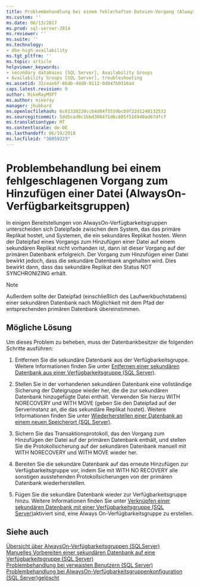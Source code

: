 ```yaml
---
title: Problembehandlung bei einem fehlerhaften Dateien-Vorgang (AlwaysOn-Verfügbarkeitsgruppen) | Microsoft Docs
ms.custom: ''
ms.date: 06/13/2017
ms.prod: sql-server-2014
ms.reviewer: ''
ms.suite: ''
ms.technology:
- dbe-high-availability
ms.tgt_pltfrm: ''
ms.topic: article
helpviewer_keywords:
- secondary databases [SQL Server], Availability Groups
- Availability Groups [SQL Server], troubleshooting
ms.assetid: 31ceaebf-864b-4dd0-9112-0d047b0316ad
caps.latest.revision: 9
author: MikeRayMSFT
ms.author: mikeray
manager: jhubbard
ms.openlocfilehash: 6c01338220cc64d04f5559bcb9f22d1248132532
ms.sourcegitcommit: 5dd5cad0c1bbd308471d6c885f516948ad67dfcf
ms.translationtype: MT
ms.contentlocale: de-DE
ms.lasthandoff: 06/19/2018
ms.locfileid: "36059223"
---
```

# <a name="troubleshoot-a-failed-add-file-operation-alwayson-availability-groups"></a>Problembehandlung bei einem fehlgeschlagenen Vorgang zum Hinzufügen einer Datei (AlwaysOn-Verfügbarkeitsgruppen)
  In einigen Bereitstellungen von AlwaysOn-Verfügbarkeitsgruppen unterscheiden sich Dateipfade zwischen dem System, das das primäre Replikat hostet, und Systemen, die ein sekundäres Replikat hosten. Wenn der Dateipfad eines Vorgangs zum Hinzufügen einer Datei auf einem sekundären Replikat nicht vorhanden ist, dann ist dieser Vorgang auf der primären Datenbank erfolgreich. Der Vorgang zum Hinzufügen einer Datei bewirkt jedoch, dass die sekundäre Datenbank angehalten wird. Dies bewirkt dann, dass das sekundäre Replikat den Status NOT SYNCHRONIZING erhält.  
  
> [!NOTE]  
>  Außerdem sollte der Dateipfad (einschließlich des Laufwerkbuchstabens) einer sekundären Datenbank nach Möglichkeit mit dem Pfad der entsprechenden primären Datenbank übereinstimmen.  
  
## <a name="problem-resolution"></a>Mögliche Lösung  
 Um dieses Problem zu beheben, muss der Datenbankbesitzer die folgenden Schritte ausführen:  
  
1.  Entfernen Sie die sekundäre Datenbank aus der Verfügbarkeitsgruppe. Weitere Informationen finden Sie unter [Entfernen einer sekundären Datenbank aus einer Verfügbarkeitsgruppe &#40;SQL Server&#41;](remove-a-secondary-database-from-an-availability-group-sql-server.md).  
  
2.  Stellen Sie in der vorhandenen sekundären Datenbank eine vollständige Sicherung der Dateigruppe wieder her, die die zur sekundären Datenbank hinzugefügte Datei enthält. Verwenden Sie hierzu WITH NORECOVERY und WITH MOVE (geben Sie den Dateipfad auf der Serverinstanz an, die das sekundäre Replikat hostet). Weitere Informationen finden Sie unter [Wiederherstellen einer Datenbank an einem neuen Speicherort &#40;SQL Server&#41;](../../../relational-databases/backup-restore/restore-a-database-to-a-new-location-sql-server.md).  
  
3.  Sichern Sie das Transaktionsprotokoll, das den Vorgang zum Hinzufügen der Datei auf der primären Datenbank enthält, und stellen Sie die Protokollsicherung auf der sekundären Datenbank manuell mit WITH NORECOVERY und WITH MOVE wieder her.  
  
4.  Bereiten Sie die sekundäre Datenbank auf das erneute Hinzufügen zur Verfügbarkeitsgruppe vor, indem Sie mit WITH NO RECOVERY alle sonstigen ausstehenden Protokollsicherungen von der primären Datenbank wiederherstellen.  
  
5.  Fügen Sie die sekundäre Datenbank wieder zur Verfügbarkeitsgruppe hinzu. Weitere Informationen finden Sie unter [Verknüpfen einer sekundären Datenbank mit einer Verfügbarkeitsgruppe &#40;SQL Server&#41;](join-a-secondary-database-to-an-availability-group-sql-server.md)aktiviert sind, eine Always On-Verfügbarkeitsgruppe zu erstellen.  
  
## <a name="see-also"></a>Siehe auch  
 [Übersicht über AlwaysOn-Verfügbarkeitsgruppen &#40;SQLServer&#41;](overview-of-always-on-availability-groups-sql-server.md)   
 [Manuelles Vorbereiten einer sekundären Datenbank auf eine Verfügbarkeitsgruppe (SQL Server)](manually-prepare-a-secondary-database-for-an-availability-group-sql-server.md)   
 [Problembehandlung bei verwaisten Benutzern &#40;SQL Server&#41;](../../../sql-server/failover-clusters/troubleshoot-orphaned-users-sql-server.md)   
 [Problembehandlung bei AlwaysOn-Verfügbarkeitsgruppenkonfiguration &#40;SQL Server&#41;gelöscht](troubleshoot-always-on-availability-groups-configuration-sql-server.md)  
  
  